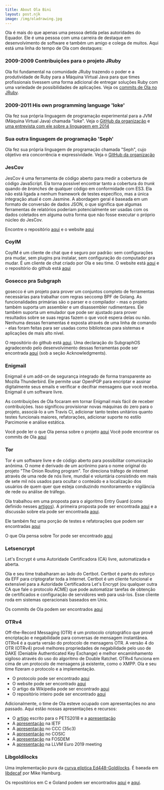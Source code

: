 ```yaml
---
title: About Ola Bini
layout: post.njk
image: /img/oladrawing.jpg
---
```


Ola é mais do que apenas uma pessoa detida pelas autoridades do Equador. Ele é uma pessoa com uma carreira de destaque em desenvolvimento de software e também um amigo e colega de muitos. Aqui está uma linha do tempo de Ola com destaques:

### 2009-2009  Contribuições para o projeto JRuby

Ola foi fundamental na comunidade JRuby trazendo o poder e a produtividade de Ruby para a Máquina Virtual Java para que times profissionais tivessem uma forma adicional de entregar soluções Ruby com uma variedade de possibilidades de aplicações. Veja os [commits de Ola no JRuby](https://github.com/jruby/jruby/commits?author=olabini).

### 2009-2011 His own programming language 'Ioke'

Ola fez sua própria linguagem de programação experimental para a JVM (Máquina Virtual Java) chamada "Ioke". Veja o [GitHub da organização](https://github.com/Ioke) e [uma entrevista com ele sobre a linguagem em 2014](https://www.youtube.com/watch?v=LlKdWx2YybU)

### Sua outra linguagem de programação 'Seph'

Ola fez sua própria linguagem de programação chamada "Seph", cujo objetivo era concorrência e expressividade. Veja o [GitHub da organização](https://github.com/seph-lang/seph)

### JesCov

JesCov é uma ferramenta de código aberto para medir a cobertura de código JavaScript. Ela torna possível encontrar tanto a cobertura do *trunk* quando de *branches* de qualquer código em conformidade com ES3. Ela não está ligada a nenhum framework de testes específico, mas a única integração atual é com Jasmine. A abordagem geral é baseada em um formato de conversão de dados JSON, o que significa que algumas ferramentas de relatórios poderiam potencialmente ser usadas com os dados coletados em alguma outra forma que não fosse executar o próprio núcleo do JesCov.

Encontre o repositório [aqui](https://github.com/jescov) e o website [aqui](http://jescov.olabini.com/)

### CoyIM

CoyIM é um cliente de chat que é seguro por padrão: sem configurações pra mudar, sem plugins pra instalar, sem configuração do computador pra mudar. É um cliente de chat criado por Ola e seu time. O website está [aqui](https://coy.im/) e o repositório do github está [aqui](https://github.com/coyim/coyim)

### Gosecco pra Subgraph

gosecco é um projeto para prover um conjuntos completo de ferramentas necessárias para trabalhar com regras seccomp BPF de Golang. As funcionalidades primárias são o parser e o compilador - mas o projeto também suporta um assembler e um disassembler rudimentares. Ele também suporta um emulador que pode ser ajustado para prover resultados sobre se suas regras fazem o que você espera delas ou não. Nenhuma dessas ferramentas é exposta através de uma linha de comando - elas foram feitas para ser usadas como bibliotecas para sistemas e aplicações de mais alto nível.

O repositório do github está [aqui](https://github.com/twtiger/gosecco). Uma declaração do SubgraphOS agradecendo pelo desenvolvimento dessas ferramentas pode ser encontrada [aqui](https://subgraph.com/blog/index.en.html)
(sob a seção Acknowledgments).

### Enigmail

Enigmail é um add-on de segurança integrado de forma transparente ao Mozilla Thunderbird. Ele permite usar OpenPGP para encriptar e assinar digitalmente seus emails e verificar e decifrar mensagens que você receba. Enigmail é um software livre.

As contribuições de Ola focaram em tornar Enigmail mais fácil de receber contribuições. Isso significou provisionar novas máquinas do zero para o projeto, associá-lo a um Travis
CI, adicionar tanto testes unitários quanto testes funcionais maiores, refatorações, adicionar suporte no estilo Parcimonie e análise estática.

Você pode ler o que Ola pensa sobre o projeto [aqui](https://www.thoughtworks.com/de/insights/blog/lessons-learned-working-enigmail)
Você pode encontrar os commits de Ola [aqui](https://gitlab.com/enigmail/enigmail/commits/master?utf8=%E2%9C%93&search=Ola+Bini)

### Tor

Tor é um software livre e de código aberto para possibilitar comunicação anônima. O nome é derivado de um acrônimo para o nome original do projeto "The Onion Routing program". Tor direciona tráfego de internet através de uma rede de nós livre, mundial e voluntária consistindo em mais de sete mil nós usados para ocultar o conteúdo e a localização dos usuários de quem quer que esteja conduzindo monitoramento e vigilância de rede ou análise de tráfego.

Ola trabalhou em uma proposta para o algoritmo Entry Guard (como definido nesses [artigos](https://www.freehaven.net/anonbib/#wpes12-cogs)). A primeira proposta pode ser encontrada [aqui](https://gist.github.com/olabini/343da01de8e01491bf5c) e a discussão sobre ela pode ser encontrada [aqui](https://lists.torproject.org/pipermail/tor-dev/2016-February/010392.html).

Ele também fez uma porção de testes e refatorações que podem ser encontradas [aqui](https://github.com/torproject/tor/commits?author=olabini&before=206d28ff152f2df5ccf966a5923804718f49b43b+35)

O que Ola pensa sobre Tor pode ser encontrado [aqui](https://www.martinfowler.com/articles/tor-for-technologists.html)

### Letsencrypt

Let's Encrypt é uma Autoridade Certificadora (CA) livre, automatizada e aberta.

Ola e seu time trabalharam ao lado do Certbot. Certbot é parte do esforço da EFF para criptografar toda a Internet. Certbot é um cliente funcional e extensível para a Autoridade Certificadora Let's Encrypt (ou qualquer outra CA que fale o protocolo ACME) que pode automatizar tarefas de obtenção de certificados e configuração de servidores web para usá-los. Esse cliente roda em sistemas operacionais baseados em Unix.

Os commits de Ola podem ser encontrados [aqui](https://github.com/certbot/certbot/commits?author=olabini)

### OTRv4

Off-the-Record Messaging (OTR) é um protocolo criptográfico que provê encriptação e negabilidade para conversas de mensagem instantânea. OTRv4 é a quarta versão do protocolo de mensagens OTR. A versão 4 do OTR (OTRv4) provê melhores propriedades de negabilidade pelo uso de DAKE (Deniable Authenticated Key Exchange) e melhor encaminhamento sigiloso através do uso do algoritmo de Double Ratchet. OTRv4 funciona em cima de um protocolo de mensagens já existente, como o XMPP. Ola e seu time fizeram o protocolo e a implementação.

* O protocolo pode ser encontrado [aqui](https://github.com/otrv4/otrv4/blob/master/otrv4.md)
* O website pode ser encontrado [aqui](http://otr.im/)
* O artigo da Wikipedia pode ser encontrado [aqui](https://en.wikipedia.org/wiki/Off-the-Record_Messaging)
* O repositório inteiro pode ser encontrado [aqui](https://github.com/otrv4)

Adicionalmente, o time de Ola esteve ocupado com apresentações no ano passado. Aqui estão nossas apresentações e recursos:

* O [artigo](https://petsymposium.org/2018/files/hotpets/7-bini.pdf) escrito para o PETS2018 e a [apresentação](https://youtu.be/Px2WEQAzDCg?t=4769)
* A [apresentação](https://datatracker.ietf.org/meeting/103/materials/slides-103-pearg-otrv4-slides-01) na IETF
* A [apresentação](https://www.youtube.com/watch?v=KR4s6t9D9Jo) no CCC (35c3)
* A [apresentação](https://www.youtube.com/watch?v=JYTEn2as0Rg) no COSIC
* A [apresentação](https://fosdem.org/2019/schedule/event/otr4/) na FOSDEM
* A [apresentação](https://llvm.org/devmtg/2019-04/slides/TechTalk-Celi-Clang_tools_for_implementing_cryptographic_protocols_like_OTRv4.pdf) na LLVM Euro 2019 meeting

### Libgoldilocks

Uma implementação pura da [curva elíptica Ed448-Goldilocks](https://eprint.iacr.org/2015/625.pdf).
É baeada em [libdecaf](https://sourceforge.net/projects/ed448goldilocks/) por Mike Hamburg.

Os repositórios em C e Goland podem ser encontrados [aqui](https://github.com/otrv4/libgoldilocks)
e [aqui](https://github.com/otrv4/ed448).
